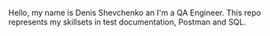 Hello, my name is Denis Shevchenko an I'm a QA Engineer.
This repo represents my skillsets in test documentation, Postman and SQL.
